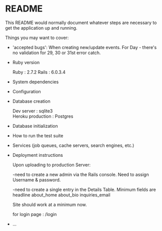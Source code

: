 # README

This README would normally document whatever steps are necessary to get the
application up and running.

Things you may want to cover:

* 'accepted bugs':
When creating new/update events. For Day - there's no validation for 29, 30 or 31st error catch.

* Ruby version

    Ruby : 2.7.2
    Rails : 6.0.3.4

* System dependencies

* Configuration

* Database creation

    Dev server :            sqlite3  
    Heroku production :     Postgres

* Database initialization

* How to run the test suite

* Services (job queues, cache servers, search engines, etc.)

* Deployment instructions

    Upon uploading to production Server:

    -need to create a new admin via the Rails console. Need to assign Username & password.

    -need to create a single entry in the Details Table. Minimum fields are 
        headline
        about_home
        about_bio
        inquiries_email

    Site should work at a minimum now.

    for login page : /login

* ...